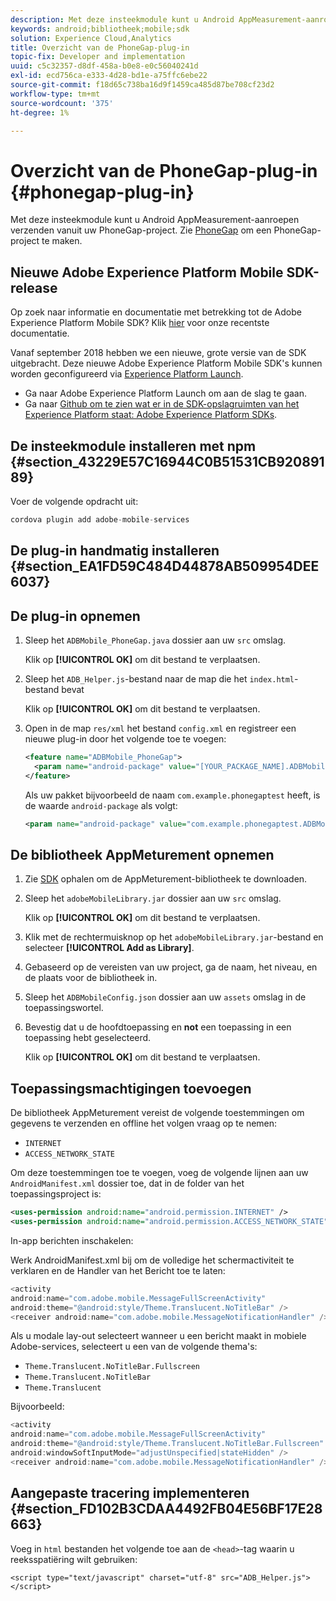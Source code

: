 ```yaml
---
description: Met deze insteekmodule kunt u Android AppMeasurement-aanroepen verzenden vanuit uw PhoneGap-project.
keywords: android;bibliotheek;mobile;sdk
solution: Experience Cloud,Analytics
title: Overzicht van de PhoneGap-plug-in
topic-fix: Developer and implementation
uuid: c5c32357-d8df-458a-b0e8-e0c56040241d
exl-id: ecd756ca-e333-4d28-bd1e-a75ffc6ebe22
source-git-commit: f18d65c738ba16d9f1459ca485d87be708cf23d2
workflow-type: tm+mt
source-wordcount: '375'
ht-degree: 1%

---
```


# Overzicht van de PhoneGap-plug-in {#phonegap-plug-in}

Met deze insteekmodule kunt u Android AppMeasurement-aanroepen verzenden vanuit uw PhoneGap-project. Zie [PhoneGap](https://helpx.adobe.com/experience-manager/6-4/mobile/using/phonegap.html) om een PhoneGap-project te maken.

## Nieuwe Adobe Experience Platform Mobile SDK-release

Op zoek naar informatie en documentatie met betrekking tot de Adobe Experience Platform Mobile SDK? Klik [hier](https://aep-sdks.gitbook.io/docs/) voor onze recentste documentatie.

Vanaf september 2018 hebben we een nieuwe, grote versie van de SDK uitgebracht. Deze nieuwe Adobe Experience Platform Mobile SDK&#39;s kunnen worden geconfigureerd via [Experience Platform Launch](https://www.adobe.com/experience-platform/launch.html).

* Ga naar Adobe Experience Platform Launch om aan de slag te gaan.
* Ga naar [Github om te zien wat er in de SDK-opslagruimten van het Experience Platform staat: Adobe Experience Platform SDKs](https://github.com/Adobe-Marketing-Cloud/acp-sdks).


## De insteekmodule installeren met npm {#section_43229E57C16944C0B51531CB92089189}

Voer de volgende opdracht uit:

```java
cordova plugin add adobe-mobile-services
```

## De plug-in handmatig installeren {#section_EA1FD59C484D44878AB509954DEE6037}

## De plug-in opnemen

1. Sleep het `ADBMobile_PhoneGap.java` dossier aan uw `src` omslag.

   Klik op **[!UICONTROL OK]** om dit bestand te verplaatsen.

1. Sleep het `ADB_Helper.js`-bestand naar de map die het `index.html`-bestand bevat

   Klik op **[!UICONTROL OK]** om dit bestand te verplaatsen.

1. Open in de map `res/xml` het bestand `config.xml` en registreer een nieuwe plug-in door het volgende toe te voegen:

   ```xml
   <feature name="ADBMobile_PhoneGap"> 
     <param name="android-package" value="[YOUR_PACKAGE_NAME].ADBMobile_PhoneGap" /> 
   </feature>
   ```

   Als uw pakket bijvoorbeeld de naam `com.example.phonegaptest` heeft, is de waarde `android-package` als volgt:

   ```xml
   <param name="android-package" value="com.example.phonegaptest.ADBMobile_PhoneGap" />
   ```

## De bibliotheek AppMeturement opnemen

1. Zie [SDK](/help/android/getting-started/dev-qs.md) ophalen om de AppMeturement-bibliotheek te downloaden.
1. Sleep het `adobeMobileLibrary.jar` dossier aan uw `src` omslag.

   Klik op **[!UICONTROL OK]** om dit bestand te verplaatsen.

1. Klik met de rechtermuisknop op het `adobeMobileLibrary.jar`-bestand en selecteer **[!UICONTROL Add as Library]**.
1. Gebaseerd op de vereisten van uw project, ga de naam, het niveau, en de plaats voor de bibliotheek in.
1. Sleep het `ADBMobileConfig.json` dossier aan uw `assets` omslag in de toepassingswortel.
1. Bevestig dat u de hoofdtoepassing en **not** een toepassing in een toepassing hebt geselecteerd.

   Klik op **[!UICONTROL OK]** om dit bestand te verplaatsen.

## Toepassingsmachtigingen toevoegen

De bibliotheek AppMeturement vereist de volgende toestemmingen om gegevens te verzenden en offline het volgen vraag op te nemen:

* `INTERNET`
* `ACCESS_NETWORK_STATE`

Om deze toestemmingen toe te voegen, voeg de volgende lijnen aan uw `AndroidManifest.xml` dossier toe, dat in de folder van het toepassingsproject is:

```xml
<uses-permission android:name="android.permission.INTERNET" /> 
<uses-permission android:name="android.permission.ACCESS_NETWORK_STATE" />
```

In-app berichten inschakelen:

Werk AndroidManifest.xml bij om de volledige het schermactiviteit te verklaren en de Handler van het Bericht toe te laten:

```java
<activity  
android:name="com.adobe.mobile.MessageFullScreenActivity"  
android:theme="@android:style/Theme.Translucent.NoTitleBar" /> 
<receiver android:name="com.adobe.mobile.MessageNotificationHandler" />
```

Als u modale lay-out selecteert wanneer u een bericht maakt in mobiele Adobe-services, selecteert u een van de volgende thema&#39;s:

* `Theme.Translucent.NoTitleBar.Fullscreen`
* `Theme.Translucent.NoTitleBar`
* `Theme.Translucent`

Bijvoorbeeld:

```java
<activity 
android:name="com.adobe.mobile.MessageFullScreenActivity" 
android:theme="@android:style/Theme.Translucent.NoTitleBar.Fullscreen" 
android:windowSoftInputMode="adjustUnspecified|stateHidden" /> 
<receiver android:name="com.adobe.mobile.MessageNotificationHandler" />
```

## Aangepaste tracering implementeren {#section_FD102B3CDAA4492FB04E56BF17E28663}

Voeg in `html` bestanden het volgende toe aan de `<head>`-tag waarin u reeksspatiëring wilt gebruiken:

```
<script type="text/javascript" charset="utf-8" src="ADB_Helper.js"></script>
```
